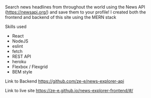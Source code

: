 
Search news headlines from throughout the world using the News API (https://newsapi.org/) and save them to your profile! I created both the frontend and backend of this site using the MERN stack


Skills used
- React
- NodeJS
- eslint
- fetch
- REST API
- heroku
- Flexbox / Flexgrid
- BEM style

Link to Backend
https://github.com/ze-e/news-explorer-api

Link to live site
https://ze-e.github.io/news-explorer-frontend/#/

